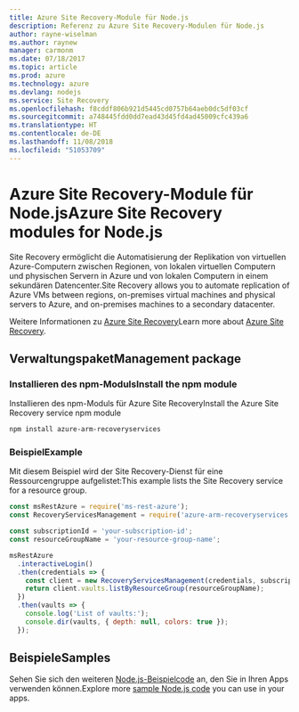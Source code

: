 ```yaml
---
title: Azure Site Recovery-Module für Node.js
description: Referenz zu Azure Site Recovery-Modulen für Node.js
author: rayne-wiselman
ms.author: raynew
manager: carmonm
ms.date: 07/18/2017
ms.topic: article
ms.prod: azure
ms.technology: azure
ms.devlang: nodejs
ms.service: Site Recovery
ms.openlocfilehash: f8cddf806b921d5445cd0757b64aeb0dc5df03cf
ms.sourcegitcommit: a748445fdd0dd7ead43d45fd4ad45009cfc439a6
ms.translationtype: HT
ms.contentlocale: de-DE
ms.lasthandoff: 11/08/2018
ms.locfileid: "51053709"
---
```

# <a name="azure-site-recovery-modules-for-nodejs"></a><span data-ttu-id="85060-103">Azure Site Recovery-Module für Node.js</span><span class="sxs-lookup"><span data-stu-id="85060-103">Azure Site Recovery modules for Node.js</span></span>

<span data-ttu-id="85060-104">Site Recovery ermöglicht die Automatisierung der Replikation von virtuellen Azure-Computern zwischen Regionen, von lokalen virtuellen Computern und physischen Servern in Azure und von lokalen Computern in einem sekundären Datencenter.</span><span class="sxs-lookup"><span data-stu-id="85060-104">Site Recovery allows you to automate replication of Azure VMs between regions, on-premises virtual machines and physical servers to Azure, and on-premises machines to a secondary datacenter.</span></span>

<span data-ttu-id="85060-105">Weitere Informationen zu [Azure Site Recovery](https://docs.microsoft.com/azure/site-recovery/site-recovery-overview)</span><span class="sxs-lookup"><span data-stu-id="85060-105">Learn more about [Azure Site Recovery](https://docs.microsoft.com/azure/site-recovery/site-recovery-overview).</span></span>

## <a name="management-package"></a><span data-ttu-id="85060-106">Verwaltungspaket</span><span class="sxs-lookup"><span data-stu-id="85060-106">Management package</span></span>

### <a name="install-the-npm-module"></a><span data-ttu-id="85060-107">Installieren des npm-Moduls</span><span class="sxs-lookup"><span data-stu-id="85060-107">Install the npm module</span></span>

<span data-ttu-id="85060-108">Installieren des npm-Moduls für Azure Site Recovery</span><span class="sxs-lookup"><span data-stu-id="85060-108">Install the Azure Site Recovery service npm module</span></span>

```bash
npm install azure-arm-recoveryservices
```

### <a name="example"></a><span data-ttu-id="85060-109">Beispiel</span><span class="sxs-lookup"><span data-stu-id="85060-109">Example</span></span>

<span data-ttu-id="85060-110">Mit diesem Beispiel wird der Site Recovery-Dienst für eine Ressourcengruppe aufgelistet:</span><span class="sxs-lookup"><span data-stu-id="85060-110">This example lists the Site Recovery service for a resource group.</span></span>

```javascript
const msRestAzure = require('ms-rest-azure');
const RecoveryServicesManagement = require('azure-arm-recoveryservices');

const subscriptionId = 'your-subscription-id';
const resourceGroupName = 'your-resource-group-name';

msRestAzure
  .interactiveLogin()
  .then(credentials => {
    const client = new RecoveryServicesManagement(credentials, subscriptionId);
    return client.vaults.listByResourceGroup(resourceGroupName);
  })
  .then(vaults => {
    console.log('List of vaults:');
    console.dir(vaults, { depth: null, colors: true });
  });
```

## <a name="samples"></a><span data-ttu-id="85060-111">Beispiele</span><span class="sxs-lookup"><span data-stu-id="85060-111">Samples</span></span>

<span data-ttu-id="85060-112">Sehen Sie sich den weiteren [Node.js-Beispielcode](https://azure.microsoft.com/resources/samples/?platform=nodejs) an, den Sie in Ihren Apps verwenden können.</span><span class="sxs-lookup"><span data-stu-id="85060-112">Explore more [sample Node.js code](https://azure.microsoft.com/resources/samples/?platform=nodejs) you can use in your apps.</span></span>
